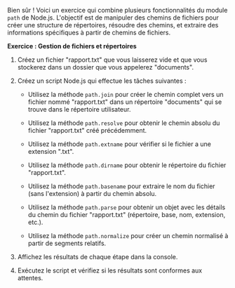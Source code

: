Bien sûr ! Voici un exercice qui combine plusieurs fonctionnalités du module `path` de Node.js. L'objectif est de manipuler des chemins de fichiers pour créer une structure de répertoires, résoudre des chemins, et extraire des informations spécifiques à partir de chemins de fichiers.

**Exercice : Gestion de fichiers et répertoires**

1. Créez un fichier "rapport.txt" que vous laisserez vide et que vous stockerez dans un dossier que vous appelerez "documents".

2. Créez un script Node.js qui effectue les tâches suivantes :

   - Utilisez la méthode `path.join` pour créer le chemin complet vers un fichier nommé "rapport.txt" dans un répertoire "documents" qui se trouve dans le répertoire utilisateur.

   - Utilisez la méthode `path.resolve` pour obtenir le chemin absolu du fichier "rapport.txt" créé précédemment.

    - Utilisez la méthode `path.extname` pour vérifier si le fichier a une extension ".txt".

   - Utilisez la méthode `path.dirname` pour obtenir le répertoire du fichier "rapport.txt".

   - Utilisez la méthode `path.basename` pour extraire le nom du fichier (sans l'extension) à partir du chemin absolu.

   - Utilisez la méthode `path.parse` pour obtenir un objet avec les détails du chemin du fichier "rapport.txt" (répertoire, base, nom, extension, etc.).

   - Utilisez la méthode `path.normalize` pour créer un chemin normalisé à partir de segments relatifs.

3. Affichez les résultats de chaque étape dans la console.

4. Exécutez le script et vérifiez si les résultats sont conformes aux attentes.

